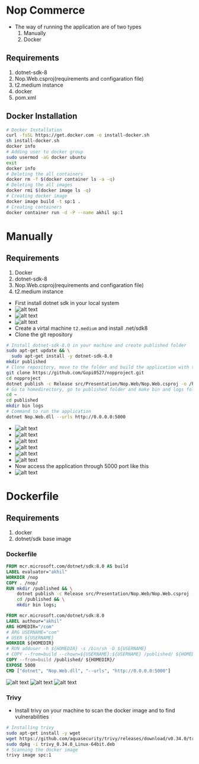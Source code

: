 # Nop Commerce
* The way of running the application are of two types
  1. Manually
  2. Docker
## Requirements
  1. dotnet-sdk-8
  2. Nop.Web.csproj(requirements and configaration file)
  3. t2.medium instance
  4. docker
  5. pom.xml
## Docker Installation
```sh
# Docker Installation
curl -fsSL https://get.docker.com -o install-docker.sh
sh install-docker.sh
docker info
# Adding user to docker group
sudo usermod -aG docker ubuntu
exit
docker info
# Deleting the all containers
docker rm -f $(docker container ls -a -q)
# Deleting the all images
docker rmi $(docker image ls -q)
# Creating docker image
docker image build -t sp:1 .
# Creating containers
docker container run -d -P --name akhil sp:1
```
# Manually
## Requirements
  1. Docker
  2. dotnet-sdk-8
  3. Nop.Web.csproj(requirements and configaration file)
  4. t2.medium instance
* First install dotnet sdk in your local system
* ![alt text](images/nop1.png)
* ![alt text](images/nop2.png)
* ![alt text](images/nop3.png)
* Create a virtal machine `t2.medium` and install .net/sdk8
* Clone the git repository
```sh
# Install dotnet-sdk-8.0 in your machine and create published folder
sudo apt-get update && \
  sudo apt-get install -y dotnet-sdk-8.0
mkdir published
# Clone repository, move to the folder and build the application with the help of `Nop.Web.csproj` file
git clone https://github.com/Gopi0527/nopproject.git
cd nopproject
dotnet publish -c Release src/Presentation/Nop.Web/Nop.Web.csproj -o /home/ubuntu/published
# Go to homedirectory, go to published folder and make bin and logs folders
cd ~
cd published
mkdir bin logs
# Command to run the application
dotnet Nop.Web.dll --urls http://0.0.0.0:5000
```
* ![alt text](images/nop4.png)
* ![alt text](images/nop5.png)
* ![alt text](images/nop6.png)
* ![alt text](images/nop7.png)
* ![alt text](images/nop8.png)
* ![alt text](images/nop9.png)
* Now access the application through 5000 port like this
* ![alt text](images/nop10.png)
# Dockerfile
## Requirements
  1. docker
  2. dotnet/sdk base image
### Dockerfile
```Dockerfile
FROM mcr.microsoft.com/dotnet/sdk:8.0 AS build
LABEL evaluator="akhil"
WORKDIR /nop
COPY . /nop/
RUN mkdir /published && \
    dotnet publish -c Release src/Presentation/Nop.Web/Nop.Web.csproj -o /published && \
    cd /published && \
    mkdir bin logs;

FROM mcr.microsoft.com/dotnet/sdk:8.0
LABEL authour="akhil"
ARG HOMEDIR="/com"
# ARG USERNAME="com"
# USER ${USERNAME}
WORKDIR ${HOMEDIR}
# RUN adduser -h ${HOMEDIR} -s /bin/sh -D ${USERNAME}
# COPY --from=build --chown=${USERNAME}:${USERNAME} /published/ ${HOMEDIR}/
COPY --from=build /published/ ${HOMEDIR}/
EXPOSE 5000
CMD ["dotnet", "Nop.Web.dll", "--urls", "http://0.0.0.0:5000"]
```
![alt text](images/nop11.png)
![alt text](images/nop12.png)
![alt text](images/nop13.png)
### Trivy
* Install trivy on your machine to scan the docker image and to find vulnerabilities
```sh
# Installing trivy
sudo apt-get install -y wget
wget https://github.com/aquasecurity/trivy/releases/download/v0.34.0/trivy_0.34.0_Linux-64bit.deb
sudo dpkg -i trivy_0.34.0_Linux-64bit.deb
# Scanning the docker image
trivy image spc:1
```